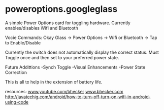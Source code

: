 poweroptions.googleglass
========================

A simple Power Options card for toggling hardware.  Currently enables/disables Wifi and Bluetooth

Vocie Commands: Okay Glass -> Power Options -> Wifi or Bluetooth -> Tap to Enable/Disable

Currently the switch does not automatically display the correct status.  Must Toggle once and then set to your preferred power state.

Future Addittions
-Synch Toggle
-Visual Enhancements
-Power State Correction


This is all to help in the extension of battery life.

resources:
www.youtube.com/bhecker
www.bhecker.com
http://javatechig.com/android/how-to-turn-off-turn-on-wifi-in-android-using-code
